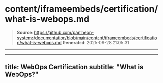 # content/iframeembeds/certification/what-is-webops.md

> **Source**: https://github.com/pantheon-systems/documentation/blob/main/content/iframeembeds/certification/what-is-webops.md
> **Generated**: 2025-09-28 21:05:31

---

---
title: WebOps Certification
subtitle: "What is WebOps?"
---

<Partial file="certification-guide/what-is-webops.md" />
